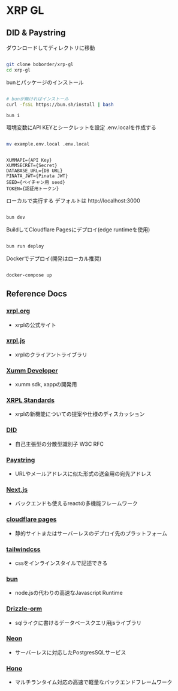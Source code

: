 # XRP GL

## DID & Paystring

ダウンロードしてディレクトリに移動

```bash

git clone boborder/xrp-gl
cd xrp-gl

```

bunとパッケージのインストール

```bash

# bunが無ければインストール
curl -fsSL https://bun.sh/install | bash

bun i

```

環境変数にAPI KEYとシークレットを設定
.env.localを作成する

```bash

mv example.env.local .env.local

```

```.env.local

XUMMAPI={API Key}
XUMMSECRET={Secret}
DATABASE_URL={DB URL}
PINATA_JWT={Pinata JWT}
SEED={ペイチャン用 seed}
TOKEN={認証用トークン}

```

ローカルで実行する
デフォルトは http://localhost:3000

```bash

bun dev

```

BuildしてCloudflare Pagesにデプロイ(edge runtimeを使用)

```bash

bun run deploy

```

Dockerでデプロイ(開発はローカル推奨)

```bash

docker-compose up

```

## Reference Docs
### [xrpl.org](https://xrpl.org/protocol-reference.html)
- xrplの公式サイト
### [xrpl.js](https://js.xrpl.org)
- xrplのクライアントライブラリ
### [Xumm Developer](https://docs.xumm.dev)
- xumm sdk, xappの開発用
### [XRPL Standards](https://github.com/XRPLF/XRPL-Standards/discussions)
- xrplの新機能についての提案や仕様のディスカッション
### [DID](https://www.w3.org/TR/2022/REC-did-core-20220719/)
- 自己主張型の分散型識別子 W3C RFC
### [Paystring](https://raw.githubusercontent.com/PayString/rfcs)
- URLやメールアドレスに似た形式の送金用の宛先アドレス

### [Next.js](https://nextjs.org/docs)
- バックエンドも使えるreactの多機能フレームワーク
### [cloudflare pages](https://developers.cloudflare.com/pages/)
- 静的サイトまたはサーバーレスのデプロイ先のプラットフォーム
### [tailwindcss](https://tailwindcss.com/docs)
- cssをインラインスタイルで記述できる

### [bun](https://bun.sh/docs)
- node.jsの代わりの高速なJavascript Runtime
### [Drizzle-orm](https://orm.drizzle.team/docs)
- sqlライクに書けるデータベースクエリ用jsライブラリ
### [Neon](https://neon.tech/docs)
- サーバーレスに対応したPostgresSQLサービス
### [Hono](https://hono.dev/docs)
- マルチランタイム対応の高速で軽量なバックエンドフレームワーク
